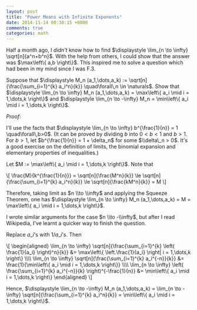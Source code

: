 ```yaml
---
layout: post
title: "Power Means with Infinite Exponents"
date: 2014-11-14 00:30:15 +0800
comments: true
categories: math
---
```


Half a month ago, I *didn't* know how to find $\\displaystyle
\\lim\_\{n \\to \\infty} \\sqrt\[n\]\{a^n+b^n}$.  With the help from
others, I could show that the answer was $\\max\\left\\\{ a,b
\\right\\}$.  This inspired me to solve a question which had been in
my mind since I was F.3.

Suppose that $\\displaystyle M\_n (a\_1,\\dots,a\_k) :=
\\sqrt\[n\]\{\\frac\{\\sum\_\{i=1}^\{k} a\_i^n}\{k}}
\\quad\\forall\\,n \\in \\naturals$.  Show that $\\displaystyle
\\lim\_\{n \\to \\infty} M\_n (a\_1,\\dots,a\_k) = \\max\\left\\\{
a\_i \\mid i = 1,\\dots,k \\right\\}$ and $\\displaystyle \\lim\_\{n
\\to -\\infty} M\_n = \\min\\left\\\{ a\_i \\mid i = 1,\\dots,k
\\right\\}$.

*Proof*\:

I'll use the facts that $\\displaystyle \\lim\_\{n \\to \\infty}
b^\{\\frac\{1}\{n}} = 1 \\quad\\forall\\,b>0$.  (It can be proved by
dividing $b$ into $0 < b < 1$ and $b > 1$.  For $b > 1$, let
$b^\{\\frac\{1}\{n}} = 1 + \\delta\_n$ for some $\\delta\_n > 0$.
It's a good exercise on the definition of limits, the binomial
expansion and elementary properties of inequalities.)

Let $M := \\max\\left\\\{ a\_i \\mid i = 1,\\dots,k \\right\\}$.  Note
that

\\\[
\\frac\{M}\{k^\{\\frac\{1}\{n}}} = \\sqrt\[n\]\{\\frac\{M^n}\{k}}
\\le \\sqrt\[n\]\{\\frac\{\\sum\_\{i=1}^\{k} a\_i^n}\{k}} \\le
\\sqrt\[n\]\{\\frac\{kM^n}\{k}} = M
\\\]

Therefore, taking limit as $n \\to \\infty$ and applying the Squeeze
Theorem, one has $\\displaystyle \\lim\_\{n \\to \\infty} M\_n
(a\_1,\\dots,a\_k) = M = \\max\\left\\\{ a\_i \\mid i = 1,\\dots,k
\\right\\}$.

I wrote similar arguments for the case $n \\to -\\infty$, but after I
read Wikipedia, I've learnt a quicker way to finish the question.

Replace $a\_i$'s with $1/a\_i$'s.  Then

\\\[
\\begin\{aligned}
\\lim\_\{n \\to \\infty} \\sqrt\[n\]\{\\frac\{\\sum\_\{i=1}^\{k}
\\left( \\frac\{1}\{a\_i} \\right)^n}\{k}} &= \\max\\left\\\{
\\left.\\frac\{1}\{a\_i} \\right\| i = 1,\\dots,k \\right\\} \\\\\\\\
\\lim\_\{n \\to \\infty} \\sqrt\[n\]\{\\frac\{\\sum\_\{i=1}^\{k}
a\_i^\{-n}}\{k}} &= \\frac\{1}\{\\min\\left\\\{ a\_i \\mid i =
1,\\dots,k \\right\\}} \\\\\\\\
\\lim\_\{n \\to \\infty} \\left( \\frac\{\\sum\_\{i=1}^\{k}
a\_i^\{-n}}\{k} \\right)^\{-\\frac\{1}\{n}} &= \\min\\left\\\{ a\_i
\\mid i = 1,\\dots,k \\right\\}
\\end\{aligned}
\\\]

Hence, $\\displaystyle \\lim\_\{n \\to -\\infty} M\_n
(a\_1,\\dots,a\_k) = \\lim\_\{n \\to -\\infty}
\\sqrt\[n\]\{\\frac\{\\sum\_\{i=1}^\{k} a\_i^n}\{k}} = \\min\\left\\\{
a\_i \\mid i = 1,\\dots,k \\right\\}$.
